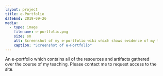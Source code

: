 ```yaml
---
layout: project
title: e-Portfolio
dateEnd: 2019-09-20
media:
  - type: image
    filename: e-portfolio.png
    size: sm
    alt: Screenshot of my e-portfolio wiki which shows evidence of my teaching knowledge
    caption: "Screenshot of e-Portfolio"
---
```


An e-portfolio which contains all of the resources and artifacts gathered over the course of my teaching. Please contact me to request access to the site.